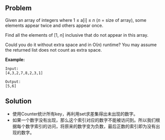 ## Problem

Given an array of integers where 1 ≤ a[i] ≤ *n* (*n* = size of array), some elements appear twice and others appear once.

Find all the elements of [1, *n*] inclusive that do not appear in this array.

Could you do it without extra space and in O(*n*) runtime? You may assume the returned list does not count as extra space.

**Example:**

```
Input:
[4,3,2,7,8,2,3,1]

Output:
[5,6]
```



## Solution

* 使用Counter统计所有key，再利用set求差集得出未出现的数字。
* 如果一个数字没有出现，那么这个索引对应的数字不能被访问到。所以我们根据每个数字索引的访问，将原来的数字变为负数，最后正数的索引即为没有出现的数字。